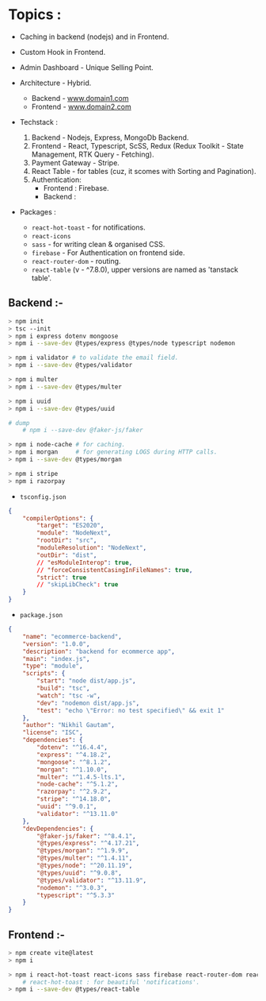 # Topics :

-   Caching in backend (nodejs) and in Frontend.
-   Custom Hook in Frontend.
-   Admin Dashboard - Unique Selling Point.
-   Architecture - Hybrid.
    -   Backend - www.domain1.com
    -   Frontend - www.domain2.com
-   Techstack :

    1.  Backend - Nodejs, Express, MongoDb Backend.
    2.  Frontend - React, Typescript, ScSS, Redux (Redux Toolkit - State Management, RTK Query - Fetching).
    3.  Payment Gateway - Stripe.
    4.  React Table - for tables (cuz, it scomes with Sorting and Pagination).
    5.  Authentication:
        -   Frontend : Firebase.
        -   Backend :

-   Packages :
    -   `react-hot-toast` - for notifications.
    -   `react-icons`
    -   `sass` - for writing clean & organised CSS.
    -   `firebase` - For Authentication on frontend side.
    -   `react-router-dom` - routing.
    -   `react-table` (v - ^7.8.0), upper versions are named as 'tanstack table'.

## Backend :-

```bash
> npm init
> tsc --init
> npm i express dotenv mongoose
> npm i --save-dev @types/express @types/node typescript nodemon

> npm i validator # to validate the email field.
> npm i --save-dev @types/validator

> npm i multer
> npm i --save-dev @types/multer

> npm i uuid
> npm i --save-dev @types/uuid

# dump
    # npm i --save-dev @faker-js/faker

> npm i node-cache # for caching.
> npm i morgan     # for generating LOGS during HTTP calls.
> npm i --save-dev @types/morgan

> npm i stripe
> npm i razorpay
```

-   `tsconfig.json`

```json
{
    "compilerOptions": {
        "target": "ES2020",
        "module": "NodeNext",
        "rootDir": "src",
        "moduleResolution": "NodeNext",
        "outDir": "dist",
        // "esModuleInterop": true,
        // "forceConsistentCasingInFileNames": true,
        "strict": true
        // "skipLibCheck": true
    }
}
```

-   `package.json`

```json
{
    "name": "ecommerce-backend",
    "version": "1.0.0",
    "description": "backend for ecommerce app",
    "main": "index.js",
    "type": "module",
    "scripts": {
        "start": "node dist/app.js",
        "build": "tsc",
        "watch": "tsc -w",
        "dev": "nodemon dist/app.js",
        "test": "echo \"Error: no test specified\" && exit 1"
    },
    "author": "Nikhil Gautam",
    "license": "ISC",
    "dependencies": {
        "dotenv": "^16.4.4",
        "express": "^4.18.2",
        "mongoose": "^8.1.2",
        "morgan": "^1.10.0",
        "multer": "^1.4.5-lts.1",
        "node-cache": "^5.1.2",
        "razorpay": "^2.9.2",
        "stripe": "^14.18.0",
        "uuid": "^9.0.1",
        "validator": "^13.11.0"
    },
    "devDependencies": {
        "@faker-js/faker": "^8.4.1",
        "@types/express": "^4.17.21",
        "@types/morgan": "^1.9.9",
        "@types/multer": "^1.4.11",
        "@types/node": "^20.11.19",
        "@types/uuid": "^9.0.8",
        "@types/validator": "^13.11.9",
        "nodemon": "^3.0.3",
        "typescript": "^5.3.3"
    }
}
```

## Frontend :-

```bash
> npm create vite@latest
> npm i

> npm i react-hot-toast react-icons sass firebase react-router-dom react-table
    # react-hot-toast : for beautiful 'notifications'.
> npm i --save-dev @types/react-table
```
